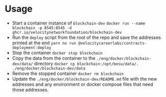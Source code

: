 # Usage

- Start a container instance of `blockchain-dev`
`docker run --name blockchain -p 8545:8545 -d ghcr.io/velocitynetworkfoundation/blockchain-dev`
- Run the `deploy` script from the root of the repo and save the addresses printed at the end
`yarn nx run @velocitycareerlabs/contracts-deployment:deploy`
- Stop the container
`docker stop blockchain`
- Copy the data from the container to the `./eng/docker/blockchain-dev/data/` directory
`docker cp blockchain:/opt/besu/data/. ./eng/docker/blockchain-dev/data`
- Remove the stopped container
`docker rm blockchain`
- Update the `./eng/docker/blockchain-dev/README.md` file with the new addresses and any environment or docker compose files that need those addresses.
